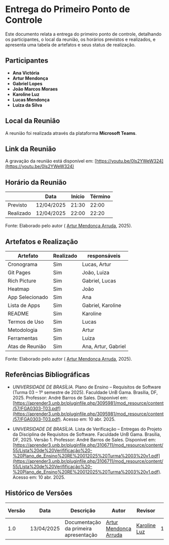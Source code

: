 # Entrega do Primeiro Ponto de Controle

Este documento relata a entrega do primeiro ponto de controle, detalhando os participantes, o local da reunião, os horários previstos e realizados, e apresenta uma tabela de artefatos e seus status de realização.

## Participantes

- **Ana Victória**
- **Artur Mendonça**
- **Gabriel Lopes**
- **João Marcos Moraes**
- **Karoline Luz**
- **Lucas Mendonça**
- **Luíza da Silva**

## Local da Reunião

A reunião foi realizada através da plataforma **Microsoft Teams**.

## Link da Reunião

A gravação da reunião está disponível em: [https://youtu.be/0ls2YWeW324](https://youtu.be/0ls2YWeW324)

## Horário da Reunião

|          | Data       | Início| Término |
|----------|------------|-------|---------|
| Previsto | 12/04/2025 | 21:30 | 22:00   |
| Realizado| 12/04/2025 | 22:00 | 22:20   |

Fonte: Elaborado pelo autor ( [Artur Mendonça Arruda](https://github.com/ArtyMend07), 2025).

## Artefatos e Realização

| Artefato                   | Realizado | responsáveis  |
|----------------------------|-----------|--------|
| Cronograma                 | Sim   | Lucas, Artur       |
| Git Pages                | Sim   |  João, Luiza      |
| Rich Picture        | Sim   |    Gabriel, Lucas    |
| Heatmap        | Sim   |    João    |
| App Selecionado        | Sim   |    Ana    |
| Lista de Apps       | Sim   |   Gabriel, Karoline     |
| README        | Sim   |   Karoline     |   
| Termos de Uso        | Sim   |    Lucas    |
| Metodologia        | Sim   |     Artur   |
| Ferramentas        | Sim   |   Luiza     |
| Atas de Reunião        | Sim   |     Ana, Artur, Gabriel   |

Fonte: Elaborado pelo autor ( [Artur Mendonça Arruda](https://github.com/ArtyMend07), 2025).

## Referências Bibliográficas

- *UNIVERSIDADE DE BRASÍLIA.* Plano de Ensino – Requisitos de Software (Turma 03 – 1º semestre de 2025). Faculdade UnB Gama. Brasília, DF, 2025. Professor: André Barros de Sales. Disponível em: [https://aprender3.unb.br/pluginfile.php/3095981/mod_resource/content/57/FGA0303-T03.pdf](https://aprender3.unb.br/pluginfile.php/3095981/mod_resource/content/57/FGA0303-T03.pdf). Acesso em: 10 abr. 2025.

- *UNIVERSIDADE DE BRASÍLIA.* Lista de Verificação – Entregas do Projeto da Disciplina de Requisitos de Software. Faculdade UnB Gama. Brasília, DF, 2025. Versão 1. Professor: André Barros de Sales. Disponível em: [https://aprender3.unb.br/pluginfile.php/3106711/mod_resource/content/55/Lista%20de%20Verifificação%20-%20Plano_de_Ensino%20RE%20012025%20Turma%2003%20v1.pdf](https://aprender3.unb.br/pluginfile.php/3106711/mod_resource/content/55/Lista%20de%20Verifificação%20-%20Plano_de_Ensino%20RE%20012025%20Turma%2003%20v1.pdf). Acesso em: 10 abr. 2025.

## Histórico de Versões

| Versão | Data       | Descrição                                              | Autor      | Revisor   | Data de revisão |
|--------|------------|--------------------------------------------------------|------------|-----------|-----------------|
| 1.0    | 13/04/2025 | Documentação da primeira apresentação                | [Artur Mendonça Arruda](https://github.com/ArtyMend07)      | [Karoline Luz](https://github.com/KarolineLuz)  | 13/04/2025 |
